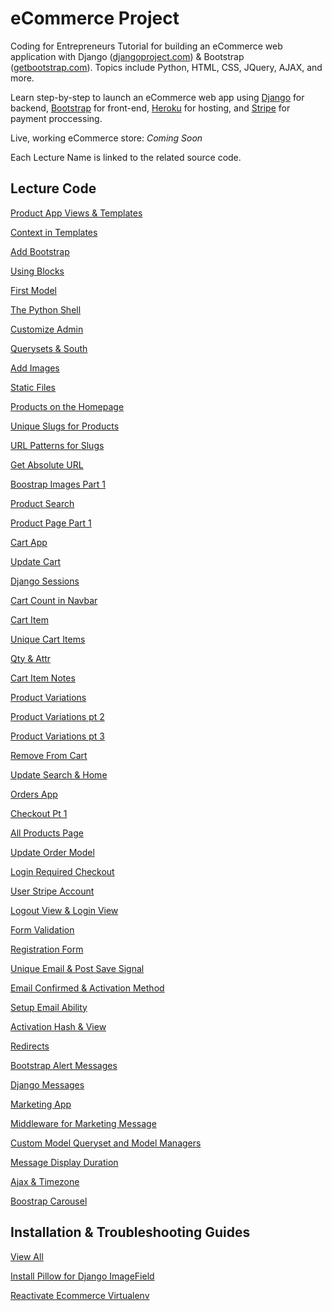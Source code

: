eCommerce Project
=========

Coding for Entrepreneurs Tutorial for building an eCommerce web application with Django ([djangoproject.com](http://djangoproject.com)) &amp; Bootstrap ([getbootstrap.com](http:getbootstrap.com)). Topics include Python, HTML, CSS, JQuery, AJAX, and more.

Learn step-by-step to launch an eCommerce web app using [Django](http://djangoproject.com) for backend, [Bootstrap](http:getbootstrap.com) for front-end, [Heroku](http://heroku.com) for hosting, and [Stripe](http://stripe.com) for payment proccessing.

Live, working eCommerce store: _Coming Soon_

Each Lecture Name is linked to the related source code.

## Lecture Code
[Product App Views & Templates](../../tree/6e71fc06e0dfc3acac80269a0e1c2ba3e537ef15)

[Context in Templates](../../tree/28a1325278f24b491938878b5001f820f31a51eb)

[Add Bootstrap](../../tree/15d8d3ae7f0c63887f0247a1a69b8cbd25fd794d)

[Using Blocks](../../tree/8d4fea9dbc34518f9762877d2821bc7656703d93)

[First Model](../../tree/12a1f2f20830dedb1557fca15d8de6b744fb3d79)

[The Python Shell](../../tree/7938b3fa021ccd866ccfd14d235a2acbf3389d03)

[Customize Admin](../../tree/7a8e74f216a6850f057b5702fc10052136da8c0e)

[Querysets & South](../../tree/80eb9b523457d4e930d0f8848a95f4120612f34f)

[Add Images](../../tree/791f7e007834ac1cd829dbbf5616cdc4fc06f0bb)

[Static Files](../../tree/99850cb3163e67f8eaa2976496eed81f81d47332)

[Products on the Homepage](../../tree/7a38da72b828fadebf29e70c3c2f42b5f43a3af3)

[Unique Slugs for Products](../../tree/ef18c479654772105236aa2e2b3f2ff0d5fe9a47)

[URL Patterns for Slugs](../../tree/700574cdec346e1d30860caecff661a691672ffd)

[Get Absolute URL](../../tree/d58946938216a5319b2a6a34da608d41314a0f4b)

[Boostrap Images Part 1](../../tree/d38321a6f60f2926e922f33c6990e23271)

[Product Search](../../tree/b6abc68519a540ea94a01de0775a86c862)

[Product Page Part 1](../../tree/5ed294a1c33875e8e4d10d5d927f5617b4) 

[Cart App](../../tree/545ee70309ed9d0cd68f597d67aa82a3af3bfb70)

[Update Cart](../../tree/580a2d1d7fb1318291e809eda02a846ef80c6811)

[Django Sessions](../../tree/ad2929272805a7ea26bc903d0051a61b57b4c78c)

[Cart Count in Navbar](../../tree/0871548d6b8693a34a63ee711e6591445dd597)

[Cart Item](../../tree/2c0567fa1b6d100755e7709985a81a9e9da100)

[Unique Cart Items](../../tree/727e57d0aef6aea6fed08faec3c5318d4e8aec)

[Qty & Attr](../../tree/95481f2f1cfe29e1ee40fed88d1cab0c6daf51)

[Cart Item Notes](../../tree/d012f248e2128de2327767f3e0ffa9753506ec)

[Product Variations](../../tree/f84c2cea4b96d8515895dcb16e44433c1d1e99)

[Product Variations pt 2](../../tree/cb56edd19823d0bba6adbedd8ff0c1b7c57c73)

[Product Variations pt 3](../../tree/886f394f7b2d9b8e6612507f89191a4b072864)

[Remove From Cart](../../tree/e8a2c81a7d370a5c6e89889bd96dc4dbda31dd)

[Update Search & Home](../../tree/145ffba13ec59762c9222156e9fcf6f17d)

[Orders App](../../tree/5b758fc7f2c51e9695d65815ddce51f306274f11)

[Checkout Pt 1](../../tree/e9602e8e76d6eac1dd5c1b286f3615ced3d264b8)

[All Products Page](../../tree/3febe9dff97578d442fd70cfb62c27427996b5cc)

[Update Order Model](../../tree/31f9ebf2dcb7e8653c1a3bf058b1a89003522c9a)

[Login Required Checkout](../../tree/4d5dacbc43ea4867fb45a88d4c7b22c6c39ff42c)

[User Stripe Account](../../tree/b30b42131fb7d56c5d30b948ecec46ca82db56e)

[Logout View & Login View](../../tree/e896d74dc94a38b0b5b3bfad9abe3c698eddf04d)

[Form Validation](../../tree/cab6168fcbd9812c3d378175e4d8215757081337)

[Registration Form](../../tree/51f5b88f6d10bf921e46c1311d178bcbab45f275)

[Unique Email & Post Save Signal](../../tree/2caa0ad81a5089cbd22af9a612f9fd0349eb80c1)

[Email Confirmed & Activation Method](../../tree/b5da41f513b3cfc72080023b41345f664d661833)

[Setup Email Ability](../../tree/35855c4bc69e6e25092645037d64bb167250936f)

[Activation Hash & View](../../tree/9e1c40b563b341010ceb86a5230da74047c29661)

[Redirects](../../tree/36bdcf58cafe3a190d6897b19bf3ab7c620ef20e)

[Bootstrap Alert Messages](../../tree/14842653ca5b01e437f85ac2ff215e1d3a95837a)

[Django Messages](../../tree/516340117137a76e2c790cc358cbd1cda9fd4e01)

[Marketing App](../../tree/67a303e0408d3f9ded3c555e77f1a16ac57ef2a0)

[Middleware for Marketing Message](../../tree/471163df2dc9d610fa9a50474e906f76ba3a36cb)

[Custom Model Queryset and Model Managers](../../tree/38e1bd4d36eea3ba6ad39da766d6fc9df6c896aa)

[Message Display Duration](../../tree/6fb9cb371993c3e67369bd81ab0d7bbc507aa9bb)

[Ajax & Timezone](../../tree/c7c6dfbd639db6c89b18d350525a5e395fa02237)

[Boostrap Carousel](../../tree/e0283864dfc082b732e37252b295262ca26449a8)

## Installation & Troubleshooting Guides
[View All](../../../Guides/)

[Install Pillow for Django ImageField](https://github.com/codingforentrepreneurs/Guides/blob/master/imagefield_and_pillow.md)

[Reactivate Ecommerce Virtualenv](https://github.com/codingforentrepreneurs/Guides/blob/master/reactivate_virtualenv.md)
